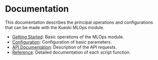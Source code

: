 # Documentation

This documentation describes the principal operations and configurations that can be made with the Kueski MLOps module.

- [Getting Started](getting_started.md): Basic operations of the MLOps module.
- [Configuration](config/config.md): Configuration of basic parameters.
- [API Documentation](app/api.md): Description of the API requests.
- [Reference](mlops/main.md): Detailed documentation of each script function.